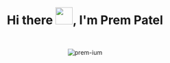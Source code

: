 
<h1 align="center">Hi there <img src="https://github.com/sudnyeshtalekar/sudnyeshtalekar/blob/master/Assets/Hi.gif" width="40px">, I'm Prem Patel</h1>

<br>
<p align="center"> 
  <img src="https://github-readme-stats.vercel.app/api?username=Prem-ium&show_icons=true&theme=dark" alt="prem-ium"/> 
</p>

<br>


<!--**Prem-ium/Prem-ium** is a ✨ _special_ ✨ repository because its `README.md` (this file) appears on your GitHub profile.-->
